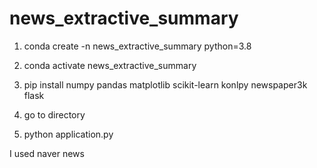 # news_extractive_summary


1. conda create -n news_extractive_summary python=3.8

2. conda activate news_extractive_summary

3. pip install numpy pandas matplotlib scikit-learn konlpy newspaper3k flask

4. go to directory

5. python application.py


I used naver news
